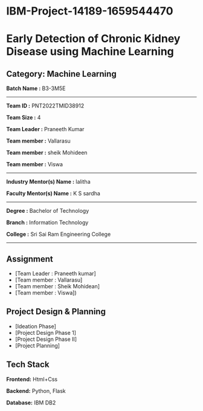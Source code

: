 # IBM-Project-14189-1659544470

# Early Detection of Chronic Kidney Disease using Machine Learning


## Category: Machine Learning


**Batch Name :** B3-3M5E

---

**Team ID :** PNT2022TMID38912

**Team Size :** 4

**Team Leader :** Praneeth Kumar

**Team member :** Vallarasu

**Team member :** sheik Mohideen

**Team member :** Viswa

---
**Industry Mentor(s) Name :** lalitha

**Faculty Mentor(s) Name :** K S sardha

---

**Degree	:**	
Bachelor of Technology

**Branch	:**	
Information Technology

**College	:**	
Sri Sai Ram Engineering College

---





## Assignment  

 - [Team Leader : Praneeth kumar]
 - [Team member : Vallarasu]
 - [Team member : Sheik Mohidean]
 - [Team member : Viswa])


## Project Design & Planning
- [Ideation Phase]
- [Project Design Phase 1]
- [Project Design Phase II]
- [Project Planning]

## Tech Stack

**Frontend:** Html+Css

**Backend:** Python, Flask 

**Database:** IBM DB2













